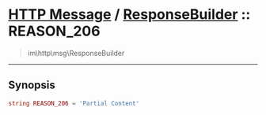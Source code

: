 # [HTTP Message](http.md) / [ResponseBuilder](http-ResponseBuilder.md) :: REASON_206
 > im\http\msg\ResponseBuilder
____

## Synopsis
```php
string REASON_206 = 'Partial Content'
```
